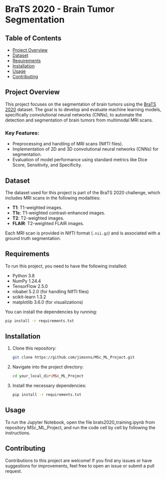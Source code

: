 # BraTS 2020 - Brain Tumor Segmentation

## Table of Contents
- [Project Overview](#project-overview)
- [Dataset](#dataset)
- [Requirements](#requirements)
- [Installation](#installation)
- [Usage](#usage)
- [Contributing](#contributing)

## Project Overview
This project focuses on the segmentation of brain tumors using the [BraTS 2020](https://www.med.upenn.edu/cbica/brats2020/) dataset. The goal is to develop and evaluate machine learning models, specifically convolutional neural networks (CNNs), to automate the detection and segmentation of brain tumors from multimodal MRI scans.

### Key Features:
- Preprocessing and handling of MRI scans (NIfTI files).
- Implementation of 2D and 3D convolutional neural networks (CNNs) for segmentation.
- Evaluation of model performance using standard metrics like Dice Score, Sensitivity, and Specificity.

## Dataset
The dataset used for this project is part of the BraTS 2020 challenge, which includes MRI scans in the following modalities:
- **T1**: T1-weighted images.
- **T1c**: T1-weighted contrast-enhanced images.
- **T2**: T2-weighted images.
- **FLAIR**: T2-weighted FLAIR images.

Each MRI scan is provided in NIfTI format (`.nii.gz`) and is associated with a ground truth segmentation.

## Requirements
To run this project, you need to have the following installed:
- Python 3.8
- NumPy 1.24.4
- TensorFlow 2.5.0
- nibabel 5.2.0 (for handling NIfTI files)
- scikit-learn 1.3.2
- matplotlib 3.6.0 (for visualizations)

You can install the dependencies by running:
```bash
pip install -r requirements.txt
```

## Installation
1. Clone this repository:
    ```bash
    git clone https://github.com/jimsnns/MSc_ML_Project.git
    ```
2. Navigate into the project directory:
    ```bash
    cd your_local_dir\MSc_ML_Project
    ```
3. Install the necessary dependencies:
    ```bash
    pip install -r requirements.txt
    ```

## Usage
To run the Jupyter Notebook, open the file brats2020_training.ipynb from repository MSc_ML_Project, and run the code cell by cell by following the instructions.

## Contributing
Contributions to this project are welcome! If you find any issues or have suggestions for improvements, feel free to open an issue or submit a pull request.
